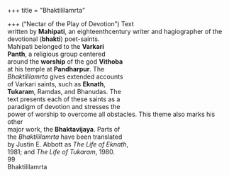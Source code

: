 +++
title = "Bhaktililamrta"

+++
(“Nectar of the Play of Devotion”) Text  
written by **Mahipati**, an eighteenthcentury writer and hagiographer of the  
devotional (**bhakti**) poet-saints.  
Mahipati belonged to the **Varkari**  
**Panth**, a religious group centered  
around the **worship** of the god **Vithoba**  
at his temple at **Pandharpur**. The  
*Bhaktililamrta* gives extended accounts  
of Varkari saints, such as **Eknath**,  
**Tukaram**, Ramdas, and Bhanudas. The  
text presents each of these saints as a  
paradigm of devotion and stresses the  
power of worship to overcome all obstacles. This theme also marks his other  
major work, the **Bhaktavijaya**. Parts of  
the *Bhaktililamrta* have been translated  
by Justin E. Abbott as *The Life of Eknath*,  
1981; and *The Life of Tukaram*, 1980.  
99  
Bhaktililamrta